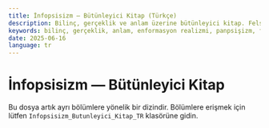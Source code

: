 ```yaml
---
title: İnfopsisizm – Bütünleyici Kitap (Türkçe)
description: Bilinç, gerçeklik ve anlam üzerine bütünleyici kitap. Felsefe, bilim, enformasyon realizmi ve panpsişizm birleştirilerek varlık ve bilincin anlaşılır bir modeli sunuluyor.
keywords: bilinç, gerçeklik, anlam, enformasyon realizmi, panpsişizm, felsefe, metafizik, varlık, özbilinç, etik
date: 2025-06-16
language: tr
---
```


# İnfopsisizm — Bütünleyici Kitap

Bu dosya artık ayrı bölümlere yönelik bir dizindir. Bölümlere erişmek için lütfen `Infopsisizm_Butunleyici_Kitap_TR` klasörüne gidin.
